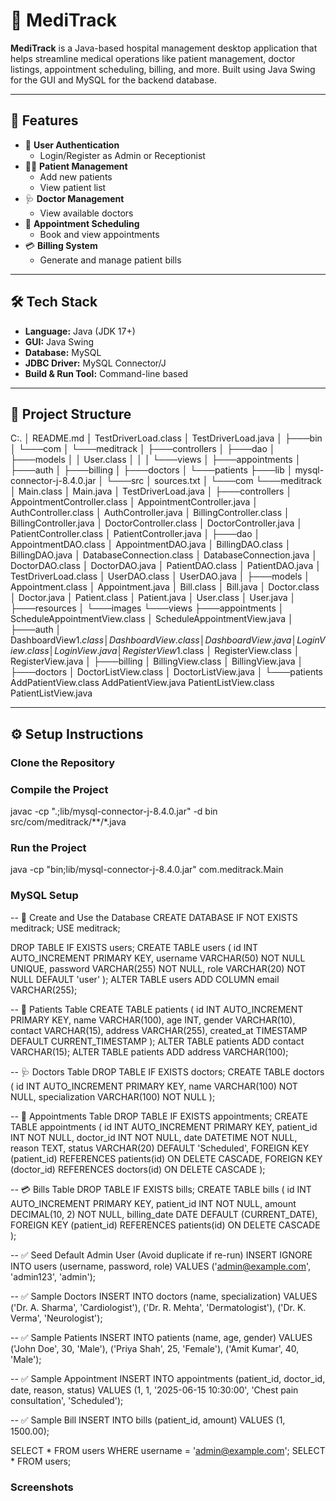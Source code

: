 # 🏥 MediTrack

**MediTrack** is a Java-based hospital management desktop application that helps streamline medical operations like patient management, doctor listings, appointment scheduling, billing, and more. Built using Java Swing for the GUI and MySQL for the backend database.

---

## 📌 Features

- 🔐 **User Authentication**
  - Login/Register as Admin or Receptionist
- 👩‍⚕️ **Patient Management**
  - Add new patients
  - View patient list
- 🩺 **Doctor Management**
  - View available doctors
- 📅 **Appointment Scheduling**
  - Book and view appointments
- 💳 **Billing System**
  - Generate and manage patient bills

---

## 🛠️ Tech Stack

- **Language:** Java (JDK 17+)
- **GUI:** Java Swing
- **Database:** MySQL
- **JDBC Driver:** MySQL Connector/J
- **Build & Run Tool:** Command-line based

---

## 📂 Project Structure

C:.
│   README.md
│   TestDriverLoad.class
│   TestDriverLoad.java
│
├───bin
│   └───com
│       └───meditrack
│           ├───controllers
│           ├───dao
│           ├───models
│           │       User.class
│           │
│           └───views
│               ├───appointments
│               ├───auth
│               ├───billing
│               ├───doctors
│               └───patients
├───lib
│       mysql-connector-j-8.4.0.jar
│
└───src
    │   sources.txt
    │
    └───com
        └───meditrack
            │   Main.class
            │   Main.java
            │   TestDriverLoad.java
            │
            ├───controllers
            │       AppointmentController.class
            │       AppointmentController.java
            │       AuthController.class
            │       AuthController.java
            │       BillingController.class
            │       BillingController.java
            │       DoctorController.class
            │       DoctorController.java
            │       PatientController.class
            │       PatientController.java
            │
            ├───dao
            │       AppointmentDAO.class
            │       AppointmentDAO.java
            │       BillingDAO.class
            │       BillingDAO.java
            │       DatabaseConnection.class
            │       DatabaseConnection.java
            │       DoctorDAO.class
            │       DoctorDAO.java
            │       PatientDAO.class
            │       PatientDAO.java
            │       TestDriverLoad.class
            │       UserDAO.class
            │       UserDAO.java
            │
            ├───models
            │       Appointment.class
            │       Appointment.java
            │       Bill.class
            │       Bill.java
            │       Doctor.class
            │       Doctor.java
            │       Patient.class
            │       Patient.java
            │       User.class
            │       User.java
            │
            ├───resources
            │   └───images
            └───views
                ├───appointments
                │       ScheduleAppointmentView.class
                │       ScheduleAppointmentView.java
                │
                ├───auth
                │       DashboardView$1.class
                │       DashboardView.class
                │       DashboardView.java
                │       LoginView.class
                │       LoginView.java
                │       RegisterView$1.class
                │       RegisterView.class
                │       RegisterView.java
                │
                ├───billing
                │       BillingView.class
                │       BillingView.java
                │
                ├───doctors
                │       DoctorListView.class
                │       DoctorListView.java
                │
                └───patients
                        AddPatientView.class
                        AddPatientView.java
                        PatientListView.class
                        PatientListView.java

---

## ⚙️ Setup Instructions

### Clone the Repository


### Compile the Project 

javac -cp ".;lib/mysql-connector-j-8.4.0.jar" -d bin src/com/meditrack/**/*.java

### Run the Project

java -cp "bin;lib/mysql-connector-j-8.4.0.jar" com.meditrack.Main


### MySQL Setup 

-- 🚀 Create and Use the Database
CREATE DATABASE IF NOT EXISTS meditrack;
USE meditrack;

DROP TABLE IF EXISTS users;
CREATE TABLE users (
    id INT AUTO_INCREMENT PRIMARY KEY,
    username VARCHAR(50) NOT NULL UNIQUE,
    password VARCHAR(255) NOT NULL,
    role VARCHAR(20) NOT NULL DEFAULT 'user'
);
ALTER TABLE users ADD COLUMN email VARCHAR(255);

-- 🧍 Patients Table
CREATE TABLE patients (
    id INT AUTO_INCREMENT PRIMARY KEY,
    name VARCHAR(100),
    age INT,
    gender VARCHAR(10),
    contact VARCHAR(15),
    address VARCHAR(255),
    created_at TIMESTAMP DEFAULT CURRENT_TIMESTAMP
);
ALTER TABLE patients ADD contact VARCHAR(15);
ALTER TABLE patients ADD address VARCHAR(100);

-- 🩺 Doctors Table
DROP TABLE IF EXISTS doctors;
CREATE TABLE doctors (
    id INT AUTO_INCREMENT PRIMARY KEY,
    name VARCHAR(100) NOT NULL,
    specialization VARCHAR(100) NOT NULL
);

-- 📅 Appointments Table
DROP TABLE IF EXISTS appointments;
CREATE TABLE appointments (
    id INT AUTO_INCREMENT PRIMARY KEY,
    patient_id INT NOT NULL,
    doctor_id INT NOT NULL,
    date DATETIME NOT NULL,
    reason TEXT,
    status VARCHAR(20) DEFAULT 'Scheduled',
    FOREIGN KEY (patient_id) REFERENCES patients(id) ON DELETE CASCADE,
    FOREIGN KEY (doctor_id) REFERENCES doctors(id) ON DELETE CASCADE
);

-- 💳 Bills Table
DROP TABLE IF EXISTS bills;
CREATE TABLE bills (
    id INT AUTO_INCREMENT PRIMARY KEY,
    patient_id INT NOT NULL,
    amount DECIMAL(10, 2) NOT NULL,
    billing_date DATE DEFAULT (CURRENT_DATE),
    FOREIGN KEY (patient_id) REFERENCES patients(id) ON DELETE CASCADE
);

-- ✅ Seed Default Admin User (Avoid duplicate if re-run)
INSERT IGNORE INTO users (username, password, role)
VALUES ('admin@example.com', 'admin123', 'admin');

-- ✅ Sample Doctors
INSERT INTO doctors (name, specialization) VALUES 
('Dr. A. Sharma', 'Cardiologist'),
('Dr. R. Mehta', 'Dermatologist'),
('Dr. K. Verma', 'Neurologist');

-- ✅ Sample Patients
INSERT INTO patients (name, age, gender) VALUES 
('John Doe', 30, 'Male'),
('Priya Shah', 25, 'Female'),
('Amit Kumar', 40, 'Male');

-- ✅ Sample Appointment
INSERT INTO appointments (patient_id, doctor_id, date, reason, status)
VALUES (1, 1, '2025-06-15 10:30:00', 'Chest pain consultation', 'Scheduled');

-- ✅ Sample Bill
INSERT INTO bills (patient_id, amount)
VALUES (1, 1500.00);

SELECT * FROM users WHERE username = 'admin@example.com';
SELECT * FROM users;


### Screenshots

